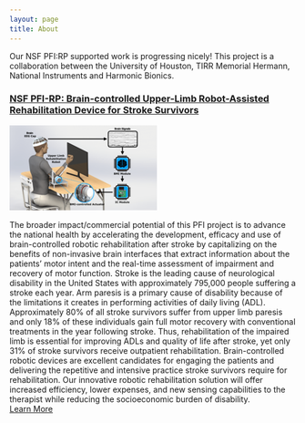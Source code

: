 ```yaml
---
layout: page
title: About
---
```

Our NSF PFI:RP supported work is progressing nicely! This project is a collaboration between the University of Houston, TIRR Memorial Hermann, National Instruments and Harmonic Bionics.

<h3><a href="https://nsf.gov/awardsearch/showAward?AWD_ID=1827769&HistoricalAwards=false" target="_blank">NSF PFI-RP: Brain-controlled Upper-Limb Robot-Assisted Rehabilitation Device for Stroke Survivors</a></h3>

<img src="/assets/newfigure.png" alt="Test" />


The broader impact/commercial potential of this PFI project is to advance the national health by accelerating the development, efficacy and use of brain-controlled robotic rehabilitation after stroke by capitalizing on the benefits of non-invasive brain interfaces that extract information about the patients’ motor intent and the real-time assessment of impairment and recovery of motor function. Stroke is the leading cause of neurological disability in the United States with approximately 795,000 people suffering a stroke each year. Arm paresis is a primary cause of disability because of the limitations it creates in performing activities of daily living (ADL). Approximately 80% of all stroke survivors suffer from upper limb paresis and only 18% of these individuals gain full motor recovery with conventional treatments in the year following stroke. Thus, rehabilitation of the impaired limb is essential for improving ADLs and quality of life after stroke, yet only 31% of stroke survivors receive outpatient rehabilitation. Brain-controlled robotic devices are excellent candidates for engaging the patients and delivering the repetitive and intensive practice stroke survivors require for rehabilitation. Our innovative robotic rehabilitation solution will offer increased efficiency, lower expenses, and new sensing capabilities to the therapist while reducing the socioeconomic burden of disability.
<br>
<a href="https://neuroexo.org" class="button" >Learn More</a>
